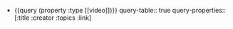 - {{query (property :type [[video]])}}
  query-table:: true
  query-properties:: [:title :creator :topics :link]